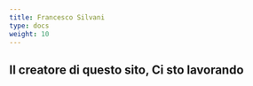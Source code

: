```yaml
---
title: Francesco Silvani
type: docs
weight: 10
---
```


## Il creatore di questo sito, Ci sto lavorando